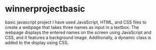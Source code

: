 # winnerprojectbasic
basic javascript project
I have used JavaScript, HTML, and CSS files to create a webpage that takes three names as input in a textbox. The webpage displays the entered names on the screen using JavaScript and CSS, and it features a background image. Additionally, a dynamic class is added to the display using CSS.
